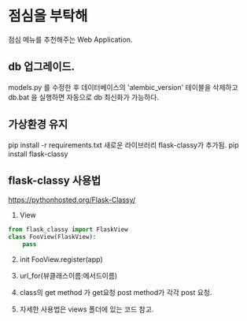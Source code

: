 # 점심을 부탁해
점심 메뉴를 추천해주는 Web Application.

## db 업그레이드.
models.py 를 수정한 후
데이터베이스의 'alembic_version' 테이블을 삭제하고
db.bat 을 실행하면 자동으로 db 최신화가 가능하다.

## 가상환경 유지
pip install -r requirements.txt
새로운 라이브러리 flask-classy가 추가됨.
pip install flask-classy

## flask-classy 사용법
https://pythonhosted.org/Flask-Classy/

1. View

```python  
from flask_classy import FlaskView
class FooView(FlaskView):
    pass
```

2. init
FooView.register(app)

3. url_for(뷰클래스이름:메서드이름) 

4. class의 get method 가 get요청 post method가 각각 post 요청.

4. 자세한 사용법은 views 폴더에 있는 코드 참고.

   

